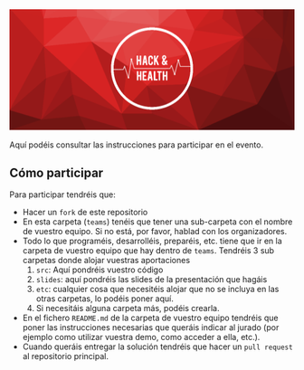 <img src="../images/hachandhealth_banner.png" alt="" style="width:;"/>

Aquí podéis consultar las instrucciones para participar en el evento.

## Cómo participar

Para participar tendréis que:

-  Hacer un `fork` de este repositorio 
-  En esta carpeta (`teams`) tenéis que tener una sub-carpeta con el nombre de vuestro equipo. Si no está, por favor, hablad con los organizadores.
- Todo lo que programéis, desarrolléis, preparéis, etc. tiene que ir en la carpeta de vuestro equipo que hay dentro de `teams`. Tendréis 3 sub carpetas donde alojar vuestras aportaciones 
    1. `src`: Aquí pondréis vuestro código
    2. `slides`: aquí pondréis las slides de la presentación que hagáis
    3. `etc`: cualquier cosa que necesitéis alojar que no se incluya en las otras carpetas, lo podéis poner aquí.
    4. Si necesitáis alguna carpeta más, podéis crearla.
- En el fichero `README.md` de la carpeta de vuestro equipo tendréis que poner las instrucciones necesarias que queráis indicar al jurado (por ejemplo como utilizar vuestra demo, como acceder a ella, etc.).
- Cuando queráis entregar la solución tendréis que hacer un `pull request` al repositorio principal.